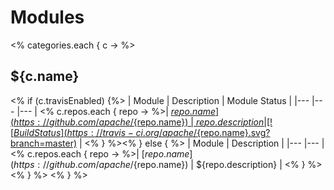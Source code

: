 <!--
#
# Licensed to the Apache Software Foundation (ASF) under one or more
# contributor license agreements.  See the NOTICE file distributed with
# this work for additional information regarding copyright ownership.
# The ASF licenses this file to You under the Apache License, Version 2.0
# (the "License"); you may not use this file except in compliance with
# the License.  You may obtain a copy of the License at
#
#     http://www.apache.org/licenses/LICENSE-2.0
#
# Unless required by applicable law or agreed to in writing, software
# distributed under the License is distributed on an "AS IS" BASIS,
# WITHOUT WARRANTIES OR CONDITIONS OF ANY KIND, either express or implied.
# See the License for the specific language governing permissions and
# limitations under the License.
#
-->
<!--
DO NOT EDIT. 
This page is generated via script `./gradlew :tools:dev:renderModuleDetails`. See tools/dev/README.md for details
-->

# Modules

<% categories.each { c -> %>
## ${c.name}
<% if (c.travisEnabled) {%>
| Module | Description | Module Status |
|---	|---	|---    |
<% c.repos.each { repo -> %>| [${repo.name}](https://github.com/apache/${repo.name}) | ${repo.description} | [![Build Status](https://travis-ci.org/apache/${repo.name}.svg?branch=master)](https://travis-ci.org/apache/${repo.name}) |
<% }  %><% } else { %>
| Module | Description |
|---	|---	|
<% c.repos.each { repo -> %>| [${repo.name}](https://github.com/apache/${repo.name}) | ${repo.description} |
<% } %><% } %>
<% } %>
